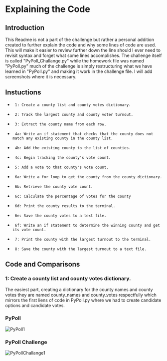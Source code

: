 # Explaining the Code

## Introduction

This Readme is not a part of the challenge but rather a personal addition created to further explain the code and why some lines of code are used. This will make it easier to review further down the line should I ever need to revisit syntax and forget what some lines accomplishes. The challenge itself is called "PyPoll_Challange.py" while the homework file was named "PyPoll.py" much of the challenge is simply restructuring what we have learned in "PyPoll.py" and making it work in the challenge file. I will add screenshots where it is necessary. 


## Instuctions 
-      1: Create a county list and county votes dictionary.
-      2: Track the largest county and county voter turnout.
-      3: Extract the county name from each row.
-      4a: Write an if statement that checks that the county does not match any existing county in the county list.
-      4b: Add the existing county to the list of counties.
-      4c: Begin tracking the county's vote count.
-      5: Add a vote to that county's vote count.     
-      6a: Write a for loop to get the county from the county dictionary.
-      6b: Retrieve the county vote count.
-      6c: Calculate the percentage of votes for the county
-      6d: Print the county results to the terminal.
-      6e: Save the county votes to a text file.
-      6f: Write an if statement to determine the winning county and get its vote count.
-      7: Print the county with the largest turnout to the terminal.
-      8: Save the county with the largest turnout to a text file.
 
 ## Code and Comparisons
 
 ### 1: Create a county list and county votes dictionary.
 
 The easiest part, creating a dictionary for the county names and county votes they are named county_names and county_votes respectfully which mirrors the first liens of code in PyPoll.py where we had to create candidate options and candidate votes. 
### PyPoll
![PyPoll1](https://user-images.githubusercontent.com/82983000/117485441-5f7c2b80-af36-11eb-8131-c0b275dfd061.png)
### PyPoll Challenge
![PyPollChallange1](https://user-images.githubusercontent.com/82983000/117485603-8e929d00-af36-11eb-9672-7fd9b37fc876.png)


 
 
